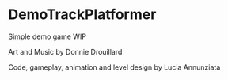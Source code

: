 # DemoTrackPlatformer
Simple demo game WIP


Art and Music by Donnie Drouillard

Code, gameplay, animation and level design by Lucia Annunziata
